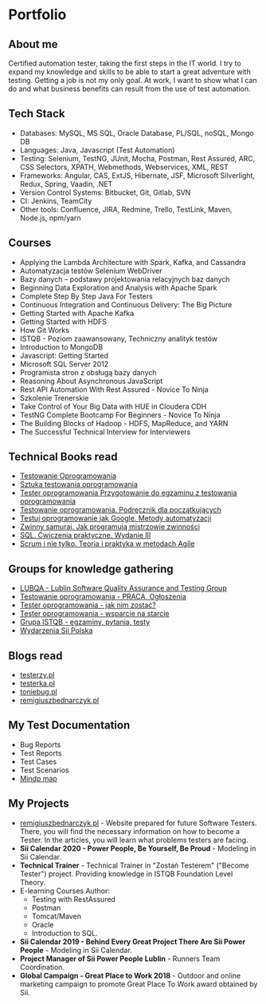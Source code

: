# Portfolio

## About me

Certified automation tester, taking the first steps in the IT world. I try to expand my knowledge and skills to be able to start a great adventure with testing. Getting a job is not my only goal. At work, I want to show what I can do and what business benefits can result from the use of test automation.

## Tech Stack

* Databases: MySQL, MS SQL, Oracle Database, PL/SQL, noSQL, Mongo DB
* Languages: Java, Javascript (Test Automation)
* Testing: Selenium, TestNG, JUnit, Mocha, Postman, Rest Assured, ARC, CSS Selectors, XPATH, Webmethods, Webservices, XML, REST
* Frameworks: Angular, CAS, ExtJS, Hibernate, JSF, Microsoft Silverlight, Redux, Spring, Vaadin, .NET
* Version Control Systems: Bitbucket, Git, Gitlab, SVN
* CI: Jenkins, TeamCity
* Other tools: Confluence, JIRA, Redmine, Trello, TestLink, Maven, Node.js, npm/yarn

## Courses 

* Applying the Lambda Architecture with Spark, Kafka, and Cassandra
* Automatyzacja testów Selenium WebDriver
* Bazy danych – podstawy projektowania relacyjnych baz danych
* Beginning Data Exploration and Analysis with Apache Spark
* Complete Step By Step Java For Testers
* Continuous Integration and Continuous Delivery: The Big Picture
* Getting Started with Apache Kafka
* Getting Started with HDFS
* How Git Works
* ISTQB - Poziom zaawansowany, Techniczny analityk testów
* Introduction to MongoDB
* Javascript: Getting Started
* Microsoft SQL Server 2012
* Programista stron z obsługą bazy danych
* Reasoning About Asynchronous JavaScript
* Rest API Automation With Rest Assured - Novice To Ninja
* Szkolenie Trenerskie
* Take Control of Your Big Data with HUE in Cloudera CDH
* TestNG Complete Bootcamp For Beginners - Novice To Ninja
* The Building Blocks of Hadoop - HDFS, MapReduce, and YARN
* The Successful Technical Interview for Interviewers

## Technical Books read

* [Testowanie Oprogramowania](https://pwicherski.gitbook.io)
* [Sztuka testowania oprogramowania](https://helion.pl/ksiazki/sztuka-testowania-oprogramowania-glenford-j-myers-corey-sandler-tom-badgett-tod,artteo.htm?_ga=NC.9767046283-1587824464&abpar1=desktop&abpar2=170674.1746781.&abpcid=41&abpid=11&bb_coid=3068713&bb_id=3#format/d)
* [Tester oprogramowania Przygotowanie do egzaminu z testowania oprogramowania](https://ksiegarnia.pwn.pl/Tester-oprogramowania-Przygotowanie-do-egzaminu-z-testowania-oprogramowania,84913544,p.html?abpid=11&abpcid=132&bb_id=3&bb_coid=5264186&abpar1=desktop&abpar2=275403.1746781.&p_action=3206410001&utm_source=a4b&utm_medium=referral&utm_campaign=lc-buybox-wszystkie&_ga=NC.2843809135-1587824507)
* [Testowanie oprogramowania. Podręcznik dla początkujących ](https://helion.pl/ksiazki/testowanie-oprogramowania-podrecznik-dla-poczatkujacych-rafal-pawlak,szteop.htm?_ga=NC.1384359092-1587824560&abpar1=desktop&abpar2=236563.1746781.&abpcid=41&abpid=11&bb_coid=3069019&bb_id=3#format/d)
* [Testuj oprogramowanie jak Google. Metody automatyzacji ](https://helion.pl/ksiazki/testuj-oprogramowanie-jak-google-metody-automatyzacji-james-a-whittaker-jason-arbon-jeff-carollo,teopgo.htm?_ga=NC.8248156519-1587824599&abpar1=desktop&abpar2=227754.1746781.&abpcid=41&abpid=11&bb_coid=3080973&bb_id=3#format/e)
* [Zwinny samuraj. Jak programują mistrzowie zwinności ](https://helion.pl/ksiazki/zwinny-samuraj-jak-programuja-mistrzowie-zwinnosci-jonathan-rasmusson,zwisam.htm?_ga=NC.9329783872-1587824651&abpar1=desktop&abpar2=186180.1746781.&abpcid=41&abpid=11&bb_coid=3078040&bb_id=3#format/e)
* [SQL. Ćwiczenia praktyczne. Wydanie III](https://helion.pl/ksiazki/sql-cwiczenia-praktyczne-wydanie-iii-marcin-lis,cwsql3.htm?_ga=NC.6123080027-1587824671&abpar1=desktop&abpar2=275563.1746781.&abpcid=41&abpid=11&bb_coid=3072598&bb_id=3#format/e)
* [Scrum i nie tylko. Teoria i praktyka w metodach Agile ](https://ksiegarnia.pwn.pl/Scrum-i-nie-tylko.-Teoria-i-praktyka-w-metodach-Agile,618699036,p.html?abpid=11&abpcid=132&bb_id=3&bb_coid=7432964&abpar1=desktop&abpar2=4143114.1746781.&p_action=3206410001&utm_source=a4b&utm_medium=referral&utm_campaign=lc-buybox-wszystkie&_ga=NC.9284813805-1587824711)

## Groups for knowledge gathering

* [LUBQA - Lublin Software Quality Assurance and Testing Group](https://www.facebook.com/LubQA/)
* [Testowanie oprogramowania - PRACA, Ogłoszenia](https://www.facebook.com/groups/215557562210470/?ref=group_header)
* [Tester oprogramowania - jak nim zostać?](https://www.facebook.com/groups/531570473876610/?ref=group_header)
* [Tester oprogramowania - wsparcie na starcie](https://www.facebook.com/groups/testeroprogramowania/?ref=group_header)
* [Grupa ISTQB - egzaminy, pytania, testy](https://www.facebook.com/groups/194288250951242/)
* [Wydarzenia Sii Polska](https://www.facebook.com/groups/SiiPoland.events/?ref=group_header)

## Blogs read

* [testerzy.pl](http://testerzy.pl)
* [testerka.pl](http://testerka.pl)
* [toniebug.pl](https://www.toniebug.pl)
* [remigiuszbednarczyk.pl](https://remigiuszbednarczyk.pl)

## My Test Documentation

* Bug Reports
* Test Reports
* Test Cases
* Test Scenarios
* [Mindp map](https://drive.google.com/file/d/1eLguMKKt4YD85x6olAUSPsERdGbiqMRp/view?usp=sharing)

## My Projects

* [remigiuszbednarczyk.pl](https://remigiuszbednarczyk.pl) - Website prepared for future Software Testers. There, you will find the necessary information on how to become a Tester. In the articles, you will learn what problems testers are facing.
* **Sii Calendar 2020 - Power People, Be Yourself, Be Proud** - Modeling in Sii Calendar.
* **Technical Trainer** - Technical Trainer in "Zostań Testerem" ("Become Tester") project. Providing knowledge in ISTQB Foundation Level Theory.
* E-learning Courses Author:
  * Testing with RestAssured
  * Postman
  * Tomcat/Maven
  * Oracle
  * Introduction to SQL.
* **Sii Calendar 2019 - Behind Every Great Project There Are Sii Power People** - Modeling in Sii Calendar. 
* **Project Manager of Sii Power People Lublin** - Runners Team Coordination.
* **Global Campaign - Great Place to Work 2018** - Outdoor and online marketing campaign to promote Great Place To Work award obtained by Sii.
